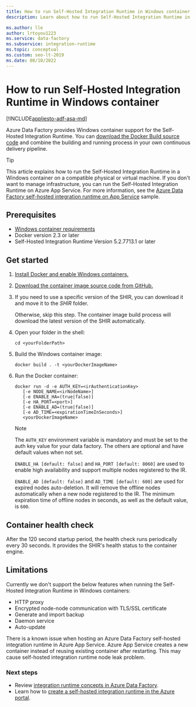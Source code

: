 ```yaml
---
title: How to run Self-Hosted Integration Runtime in Windows container
description: Learn about how to run Self-Hosted Integration Runtime in Windows container.

ms.author: lle
author: lrtoyou1223
ms.service: data-factory
ms.subservice: integration-runtime
ms.topic: conceptual
ms.custom: seo-lt-2019
ms.date: 08/10/2022
---
```


# How to run Self-Hosted Integration Runtime in Windows container

[!INCLUDE[appliesto-adf-asa-md](includes/appliesto-adf-asa-md.md)]

Azure Data Factory provides Windows container support for the Self-Hosted Integration Runtime. You can [download the Docker Build source code](https://github.com/Azure/Azure-Data-Factory-Integration-Runtime-in-Windows-Container) and combine the building and running process in your own continuous delivery pipeline. 

> [!TIP]
> This article explains how to run the Self-Hosted Integration Runtime in a Windows container on a compatible physical or virtual machine. If you don't want to manage infrastructure, you can run the Self-Hosted Integration Runtime on Azure App Service. For more information, see the [Azure Data Factory self-hosted integration runtime on App Service](https://github.com/Azure-Samples/azure-data-factory-runtime-app-service) sample.

## Prerequisites 

- [Windows container requirements](/virtualization/windowscontainers/deploy-containers/system-requirements)
- Docker version 2.3 or later 
- Self-Hosted Integration Runtime Version 5.2.7713.1 or later

## Get started 

1. [Install Docker and enable Windows containers.](/virtualization/windowscontainers/quick-start/set-up-environment)

1. [Download the container image source code from GitHub.](https://github.com/Azure/Azure-Data-Factory-Integration-Runtime-in-Windows-Container)

1. If you need to use a specific version of the SHIR, you can download it and move it to the *SHIR* folder.

   Otherwise, skip this step. The container image build process will download the latest version of the SHIR automatically.

1. Open your folder in the shell: 

   ```console
   cd <yourFolderPath>
   ```

1. Build the Windows container image:

   ```console
   docker build . -t <yourDockerImageName>
   ```

1. Run the Docker container:

   ```console
   docker run -d -e AUTH_KEY=<irAuthenticationKey> 
      [-e NODE_NAME=<irNodeName>]
      [-e ENABLE_HA=(true|false)]
      [-e HA_PORT=<port>]
      [-e ENABLE_AD=(true|false)]
      [-e AD_TIME=<expirationTimeInSeconds>]
      <yourDockerImageName>  
   ```

   > [!NOTE]
   > The `AUTH_KEY` environment variable is mandatory and must be set to the auth key value for your data factory. The others are optional and have default values when not set.
   > 
   > `ENABLE_HA [default: false]` and `HA_PORT [default: 8060]` are used to enable high availability and support multiple nodes registered to the IR.
   > 
   > `ENABLE_AD [default: false]` and `AD_TIME [default: 600]` are used for expired nodes auto-deletion. It will remove the offline nodes automatically when a new node registered to the IR. The minimum expiration time of offline nodes in seconds, as well as the default value, is `600`.

## Container health check

After the 120 second startup period, the health check runs periodically every 30 seconds. It provides the SHIR's health status to the container engine.

## Limitations

Currently we don't support the below features when running the Self-Hosted Integration Runtime in Windows containers:

- HTTP proxy 
- Encrypted node-node communication with TLS/SSL certificate 
- Generate and import backup 
- Daemon service 
- Auto-update 

There is a known issue when hosting an Azure Data Factory self-hosted integration runtime in Azure App Service. Azure App Service creates a new container instead of reusing existing container after restarting. This may cause self-hosted integration runtime node leak problem.

### Next steps

- Review [integration runtime concepts in Azure Data Factory](./concepts-integration-runtime.md).
- Learn how to [create a self-hosted integration runtime in the Azure portal](./create-self-hosted-integration-runtime.md).
